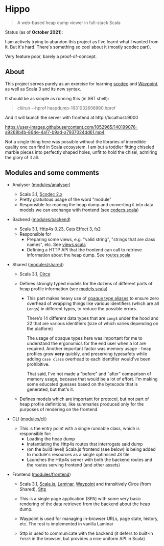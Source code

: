 # Hippo

> A web-based heap dump viewer in full-stack Scala

Status (as of **October 2021**): 

I am actively trying to abandon this project as I've learnt what I wanted from
it. But it's hard. There's something so cool about it (mostly scodec part).

Very feature poor, barely a proof-of-concept.

## About

This project serves purely as an exercise for learning [scodec](https://github.com/scodec/scodec) and [Waypoint](https://github.com/raquo/waypoint), as well as Scala 3 and its new syntax.

It should be as simple as running this (in SBT shell):

> cli/run --hprof heapdump-1631032668990.hprof

And it will launch the server with frontend at http://localhost:9000

https://user-images.githubusercontent.com/1052965/140199076-a9268b4b-864e-4a17-b9ad-a7937024dd61.mp4

Not a single thing here was possible without the libraries of incredible quality one can find in Scala ecosystem. I am but a toddler fitting chiseled marble pieces into perfectly shaped holes, unfit to hold the chisel, admiring the glory of it all.

## Modules and some comments

- Analyser ([modules/analyser](modules/analyser))
  - Scala 3.1, [Scodec 2.x](https://github.com/scodec/scodec)
  - Pretty gratuitous usage of the word "module"
  - Responsible for reading the heap dump and converting it into data models we can exchange with frontend (see [codecs.scala](modules/analyser/src/main/scala/codecs.scala))


- Backend ([modules/backend](modules/backend))
   - Scala 3.1, [Http4s 0.23](https://http4s.org/), [Cats Effect 3](https://typelevel.org/cats-effect/), [fs2](https://fs2.io/)
   - Responsible for 
     - Preparing some views, e.g. "valid string", "strings that are class names", etc. See [views.scala](modules/backend/src/main/scala/hippo/backend/Views.scala)
     - Defining a HTTP API that the frontend can call to retrieve information about the heap dump. See [routes.scala](modules/backend/src/main/scala/hippo/backend/Routes.scala)

- Shared ([modules/shared](modules/shared))
  - Scala 3.1, [Circe](https://github.com/circe/circe/)
  - Defines strongly typed models for the dozens of different parts of heap profile information (see [models.scala](modules/shared/src/main/scala/models.scala))
    - This part makes heavy use of [opaque type aliases](https://docs.scala-lang.org/scala3/reference/other-new-features/opaques-details.html) to ensure zero overhead of wrapping things like various identifiers (which are all `Long`s) in different types, to reduce the possible errors.

      There's 14 different data types that are `Long`s under the hood and 22 that are various identifiers (size of which varies depending on the platform)

      The usage of opaque types here was important for me to understand the ergonomics for the end user when a lot are required. Another important factor was memory usage - heap profiles grow **very** quickly, and preserving typesafety while adding `case class` overhead to each identifier would've been prohibitive.

      That said, I've not made a "before" and "after" comparison of memory usage, because that would be a lot of effort. I'm making some educated guesses based on the bytecode that is generated, but that's it.

  - Defines models which are important for protocol, but not part of heap profile definitions, like summaries produced only for the purposes of rendering on the frontend

- CLI ([modules/cli](modules/cli))
  - This is the entry point with a single runnable class, which is responsible for:
    - Loading the heap dump
    - Instantiating the Http4s routes that interrogate said dump
    - (on the build level) Scala.js frontend (see below) is being added to module's resources as a single optimised JS file
    - Launches the Http4s server with both the backend routes and the routes serving frontend (and other assets)
  
- Frontend ([modules/frontend](modules/frontend))
  - Scala 3.1, [Scala.js](https://www.scala-js.org/), [Laminar](https://laminar.dev/), [Waypoint](https://github.com/raquo/waypoint) and transitively Circe (from Shared), [Sttp](https://sttp.softwaremill.com/en/latest/)
  
  - This is a single page application (SPA) with some very basic rendering of the data retrieved from the backend about the heap dump.
  
  - Waypoint is used for managing in-browser URLs, page state, history, etc. The rest is implemented in vanilla Laminar

  - Sttp is used to communicate with the backend (it defers to built-in `fetch` in the browser, but provides a nice uniform API in Scala)